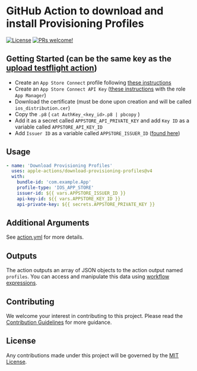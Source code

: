 # GitHub Action to download and install Provisioning Profiles

[![License](https://img.shields.io/badge/license-MIT-green.svg?style=flat)](LICENSE)
[![PRs welcome!](https://img.shields.io/badge/PRs-welcome-brightgreen.svg)](CONTRIBUTING.md)

## Getting Started (can be the same key as the [upload testflight action](https://github.com/Apple-Actions/upload-testflight-build/blob/master/README.md#getting-started))

* Create an `App Store Connect` profile following [these instructions](https://developer.apple.com/help/account/provisioning-profiles/create-a-development-provisioning-profile/)
* Create an `App Store Connect API Key` ([these instructions](https://developer.apple.com/documentation/appstoreconnectapi/creating-api-keys-for-app-store-connect-api) with the role `App Manager`)
* Download the certificate (must be done upon creation and will be called `ios_distribution.cer`)
* Copy the `.p8` ( `cat AuthKey_<key_id>.p8 | pbcopy` )
* Add it as a secret called `APPSTORE_API_PRIVATE_KEY` and add `Key ID` as a variable called `APPSTORE_API_KEY_ID`
* Add `Issuer ID` as a variable called `APPSTORE_ISSUER_ID` ([found here](https://appstoreconnect.apple.com/access/integrations/api))

## Usage

```yaml
- name: 'Download Provisioning Profiles'
  uses: apple-actions/download-provisioning-profiles@v4
  with:
    bundle-id: 'com.example.App'
    profile-type: 'IOS_APP_STORE'
    issuer-id: ${{ vars.APPSTORE_ISSUER_ID }}
    api-key-id: ${{ vars.APPSTORE_KEY_ID }}
    api-private-key: ${{ secrets.APPSTORE_PRIVATE_KEY }}
```

## Additional Arguments

See [action.yml](action.yml) for more details.

## Outputs

The action outputs an array of JSON objects to the action output named `profiles`.  You can access and manipulate this data using [workflow expressions](https://help.github.com/en/actions/automating-your-workflow-with-github-actions/contexts-and-expression-syntax-for-github-actions#steps-context).

## Contributing

We welcome your interest in contributing to this project. Please read the [Contribution Guidelines](CONTRIBUTING.md) for more guidance.

## License

Any contributions made under this project will be governed by the [MIT License](LICENSE).
